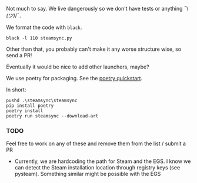Not much to say. We live dangerously so we don't have tests or anything ¯\\_(ツ)_/¯.

We format the code with `black`.

```console
black -l 110 steamsync.py
```

Other than that, you probably can't make it any worse structure wise, so send a 
PR!

Eventually it would be nice to add other launchers, maybe?

We use poetry for packaging. See the [poetry quickstart](https://python-poetry.org/docs/).

In short:

```console
pushd .\steamsync\steamsync
pip install poetry
poetry install
poetry run steamsync --download-art
```

### TODO
Feel free to work on any of these and remove them from the list / submit a PR

- Currently, we are hardcoding the path for Steam and the EGS. I know we can 
  detect the Steam installation location through registry keys (see pysteam).
  Something similar might be possible with the EGS
